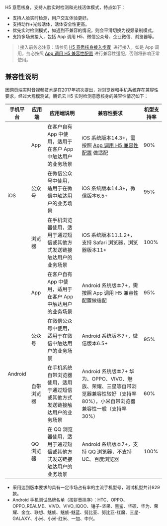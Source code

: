 H5 意愿核身，支持人脸实时检测和光线活体模式，特点如下：
- 支持人脸实时检测，用户交互体验更好。
- 支持动作+光线活体，活体安全性更高。
- 优先实时检测模式，如遇到不兼容的情况，则会平滑切换为视频录制模式。
- 支持多场景接入，包括 App 调用 H5、微信公众号、企业微信、浏览器等。

>! 接入前务必注意：请参见 [H5 意愿核身接入步骤](#H5)  进行接入，如是 App 调用，务必按照 [App 调用 H5 兼容性配置](#AppH5) 进行兼容性适配，否则将影响正常使用。
>
## 兼容性说明
因网页端实时音视频技术是在2017年初次提出，对浏览器和手机系统存在兼容性要求，经过大规模测试，腾讯云 H5 实时检测意愿核身的兼容性情况如下：
<table>
<thead>
<tr>
<th >手机平台</th>
<th >应用端</th>
<th >应用端说明</th>
<th >兼容性要求</th>
<th >机型支持率</th>
</tr>
</thead>
<tbody>
<tr>
<td rowspan=3>iOS</td>
<td>App</td>
<td >在客户自有 App 中使用，适用于在客户 App 中触达用户的业务场景</td>
<td>iOS 系统版本14.3+，需按照 <a href ="#AppH5">App 调用 H5 兼容性配置</a> 做适配</td>
<td>90%</td>
</tr>
<tr>
<td>公众号</td>
<td >在微信公众号中使用，适用于在微信中触达用户的业务场景</td>
<td>iOS 系统版本14.3+，微信版本6.5+</td>
<td>95%</td>
</tr>
<tr>
<td>浏览器</td>
<td >在手机浏览器使用，适用于通过短信或其他方式发送链接触达用户的业务场景</td>
<td>iOS 系统版本11.1.2+，支持 Safari 浏览器，浏览器版本11+</td>
<td>100%</td>
</tr>
<tr>
<td rowspan=4>Android</td>
<td>App</td>
<td >在客户自有 App 中使用，适用于在客户 App 中触达用户的业务场景</td>
<td>Android 系统版本7+，需按照 App 调用 H5 兼容性配置做适配</td>
<td>95%</td>
</tr>
<tr>
<td>公众号</td>
<td >在微信公众号中使用，适用于在微信中触达用户的业务场景</td>
<td>Android 系统版本7+，微信版本6.5+</td>
<td>95%</td>
</tr>
<tr>
<td>自带浏览器</td>
<td >在手机系统自带浏览器使用，适用于通过短信或其他方式发送链接触达用户的业务场景</td>
<td>Android 系统版本7+ 华为、OPPO、VIVO、魅族、荣耀、三星等自带浏览器兼容性较好（支持率80%），小米自带浏览器兼容性一般（支持率30%）</td>
<td>60%</td>
</tr>
<tr>
<td>QQ 浏览器</td>
<td >在 QQ 浏览器使用，适用于通过短信或其他方式发送链接触达用户的业务场景</td>
<td>Android 系统版本7+，支持 QQ 浏览器，不支持 UC、百度浏览器</td>
<td>100%</td>
</tr>
</tbody>
</table>

- 采用达到版本要求的具有一定市场占有率的主流手机型号，测试机型共计829款。
- Android 手机测试品牌名单（按拼音排序）：HTC、OPPO、OPPO_REALME、VIVO、VIVO_IQOO、锤子-坚果、黑鲨、华硕、华为、荣耀、金立、联想、魅族、魅族-魅蓝、努比亚、努比亚-红魔、三星-GALAXY、小米、小米-红米、一加、中兴。
